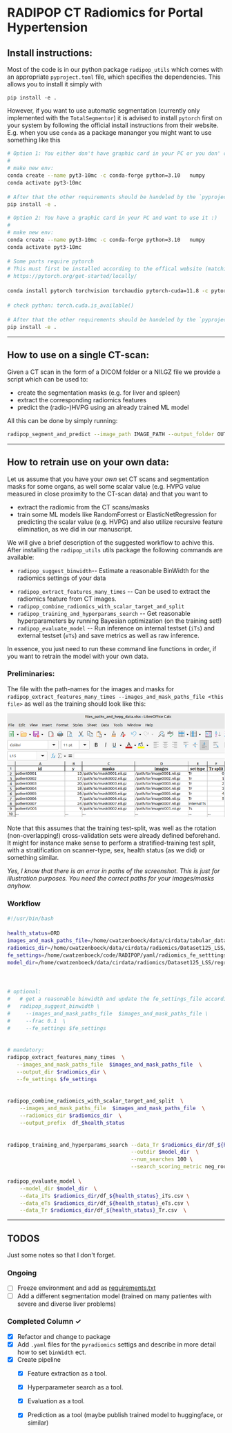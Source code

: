 # RADIPOP   CT Radiomics for Portal Hypertension

 

## Install instructions: 


Most of the code is in our python package `radipop_utils` which comes with an appropriate `pyproject.toml` file, which specifies the dependencies. 
This allows you to install it simply with 
```
pip install -e .
```

However, if you want to use automatic segmentation (currently only implemented with the `TotalSegmentor`) it is advised to install `pytorch` first on your system by following the official install instructions from their website. E.g. when you use `conda` as a package mananger you might want to use something like this


```bash
# Option 1: You either don't have graphic card in your PC or you don' care about speed
# 
# make new env: 
conda create --name pyt3-10mc -c conda-forge python=3.10   numpy
conda activate pyt3-10mc

# After that the other requirements should be handeled by the `pyproject.toml`
pip install -e . 
```


```bash
# Option 2: You have a graphic card in your PC and want to use it :) 
#
# make new env: 
conda create --name pyt3-10mc -c conda-forge python=3.10   numpy
conda activate pyt3-10mc

# Some parts require pytorch
# This must first be installed according to the offical website (matching your GPU, ...)
# https://pytorch.org/get-started/locally/

conda install pytorch torchvision torchaudio pytorch-cuda=11.8 -c pytorch -c nvidia

# check python: torch.cuda.is_available()

# After that the other requirements should be handeled by the `pyproject.toml`
pip install -e . 
```




<!-- 
## Example `.env`

The path to the dataset in the provided sample notebooks read from a `.env` file. 
This will be different for your dataset. Please create a `.env` file with the following entires, or change the notebooks accordingly
```bash
local_user=cwatzenboeck
DATA_ROOT_DIRECTORY=/home/${local_user}/data/cirdata
```
or store them as environment variables.


```python
# OPTION 1:  
# Load environment variables from .env file if it exists 
from dotenv import load_dotenv
load_dotenv()

# OPTION 2:
from dotenv import dotenv_values

config = dotenv_values(".env"),  # load environment variables as dictionary
``` -->

_________________


## How to use on a single CT-scan: 
Given a CT scan in the form of a DICOM folder or a NII.GZ file we provide a script which can be used to: 
- create the segmentation masks (e.g. for liver and spleen)
- extract the corresponding radiomics features
- predict the (radio-)HVPG using an already trained ML model

All this can be done by simply running: 

```bash
radipop_segment_and_predict --image_path IMAGE_PATH --output_folder OUTPUT_FOLDER
```


__________________

## How to retrain use on your own data: 

Let us assume that you have your *own* set CT scans and segmentation masks for some organs, as well some scalar value (e.g. HVPG value measured in close proximity to the CT-scan data) and that you want to 
- extract the radiomic from the CT scans/masks
- train some ML models like RandomForrest or ElasticNetRegression for predicting the scalar value (e.g. HVPG) and also utilize recursive feature elimination, as we did in our manuscript. 

We will give a brief description of the suggested workflow to achive this. After installing the `radipop_utils` utils package the following commands are available: 


-  `radipop_suggest_binwidth`-- Estimate a reasonable BinWidth for the radiomics settings of your data
<!-- - `radipop_extract_features`  -- Can be used to extract the radiomics feature from single CT images/ masks.  -->
- `radipop_extract_features_many_times` -- Can be used to extract the radiomics feature from  CT images.
- `radipop_combine_radiomics_with_scalar_target_and_split`
- `radipop_training_and_hyperparams_search` -- Get reasonable hyperparameters by running Bayesian optimization (on the training set!)
- `radipop_evaluate_model` -- Run inference on internal testset (`iTs`) and external testset (`eTs`) and save metrics as well as raw inference.

In essence, you just need to run these command line functions in order, if you want to retrain the model with your own data. 



### Preliminaries: 

The file with the path-names for the images and masks for `radipop_extract_features_many_times --images_and_mask_paths_file <this file>` as well as the training should look like this: 


<img src="../fig/file_paths_and_hvpg_values.png" style="width: 55vw; min-width: 330px;">

Note that this assumes that the training test-split, was well as the rotation (non-overlapping!) cross-validation sets were already defined beforehand. It might for instance make sense to perform a stratified-training test split, with a stratification on scanner-type, sex, health status (as we did) or something similar. 

*Yes, I know that there is an error in paths of the screenshot. This is just for illustration purposes. You need the correct paths for your images/masks anyhow.*

### Workflow


```bash
#!/usr/bin/bash 

health_status=ORD
images_and_mask_paths_file=/home/cwatzenboeck/data/cirdata/tabular_data/paths_and_hvpg_values/file_paths_and_hvpg_data_Dataset125_LSS_REGRESSION_${health_status}_no_autoseg.xlsx
radiomics_dir=/home/cwatzenboeck/data/cirdata/radiomics/Dataset125_LSS/radiomics_no_autoseg_spacing_111/
fe_settings=/home/cwatzenboeck/code/RADIPOP/yaml/radiomics_fe_setttings_CT_no_preprocessing_spacing_111.yaml
model_dir=/home/cwatzenboeck/data/cirdata/radiomics/Dataset125_LSS/regression/radipop_no_autoseg_spacing_111_${health_status}



# optional: 
#   # get a reasonable binwidth and update the fe_settings_file accordingly
#   radipop_suggest_binwidth \
#     --images_and_mask_paths_file  $images_and_mask_paths_file \
#     --frac 0.1  \
#     --fe_settings $fe_settings


# mandatory:
radipop_extract_features_many_times  \
   --images_and_mask_paths_file  $images_and_mask_paths_file  \
   --output_dir $radiomics_dir \
   --fe_settings $fe_settings


radipop_combine_radiomics_with_scalar_target_and_split  \
    --images_and_mask_paths_file  $images_and_mask_paths_file  \
    --radiomics_dir $radiomics_dir  \
    --output_prefix  df_$health_status


radipop_training_and_hyperparams_search --data_Tr $radiomics_dir/df_${health_status}_Tr.csv  \
                                        --outdir $model_dir  \
                                        --num_searches 100 \
                                        --search_scoring_metric neg_root_mean_squared_error  

radipop_evaluate_model \
    --model_dir $model_dir  \
    --data_iTs $radiomics_dir/df_${health_status}_iTs.csv \
    --data_eTs $radiomics_dir/df_${health_status}_eTs.csv \
    --data_Tr $radiomics_dir/df_${health_status}_Tr.csv  \


```

_________________

## TODOS
Just some notes so that I don't forget. 

### Ongoing
- [ ] Freeze environment and add as [requirements.txt](requirements.txt)
- [ ] Add a different segmentation model (trained on many patientes with severe and diverse liver problems)

### Completed Column ✓
- [x] Refactor and change to package
- [x] Add `.yaml` files for the `pyradiomics` settigs and describe in more detail how to set `binWidth` ect. 
- [x] Create pipeline
  - [x] Feature extraction as a tool. 
  - [x] Hyperparameter search as a tool. 
  - [x] Evaluation as a tool. 
  - [x] Prediction as a tool (maybe publish trained model to huggingface, or similar)

